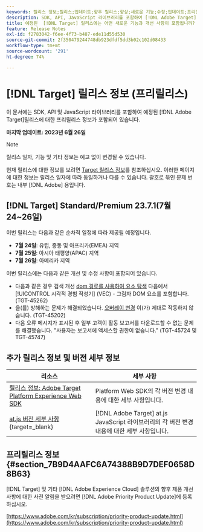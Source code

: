 ```yaml
---
keywords: 릴리스 정보;릴리스;업데이트;향후 릴리스;향상;새로운 기능;수정;업데이트;프리릴리스
description: SDK, API, JavaScript 라이브러리를 포함하여 [!DNL Adobe Target]의 예정된 릴리스에 포함된 새로운 기능 및 개선, 수정 사항에 대해 알아봅니다.
title: 예정된  [!DNL Target] 릴리스에는 어떤 새로운 기능과 개선 사항이 포함됩니까?
feature: Release Notes
exl-id: f2783042-f6ee-4f73-b487-ede11d55d530
source-git-commit: 2f350479244748db923dfdf5dd3b02c102d08433
workflow-type: tm+mt
source-wordcount: '291'
ht-degree: 74%

---
```


# [!DNL Target] 릴리스 정보 (프리릴리스)

이 문서에는 SDK, API 및 JavaScript 라이브러리를 포함하여 예정된 [!DNL Adobe Target]릴리스에 대한 프리릴리스 정보가 포함되어 있습니다.

**마지막 업데이트: 2023년 6월 26일**

>[!NOTE]
>
>릴리스 일자, 기능 및 기타 정보는 예고 없이 변경될 수 있습니다.
>
>현재 릴리스에 대한 정보를 보려면 [Target 릴리스 정보](release-notes.md)를 참조하십시오. 이러한 페이지에 대한 정보는 릴리스 일자에 따라 동일하거나 다를 수 있습니다. 괄호로 묶인 문제 번호는 내부 [!DNL Adobe] 용입니다.

## [!DNL Target] Standard/Premium 23.7.1(7월 24~26일)

이번 릴리스는 다음과 같은 순차적 일정에 따라 제공될 예정입니다.

* **7월 24일**: 유럽, 중동 및 아프리카(EMEA) 지역
* **7월 25일**: 아시아 태평양(APAC) 지역
* **7월 26일**: 아메리카 지역

이번 릴리스에는 다음과 같은 개선 및 수정 사항이 포함되어 있습니다.

* 다음과 같은 경우 검색 개선 [dom 경로를 사용하여 요소 탐색](/help/main/c-experiences/c-visual-experience-composer/viztarget-options.md#dom-path) 다음에서 [!UICONTROL 시각적 경험 작성기] (VEC) - 그림자 DOM 요소를 포함합니다. (TGT-45262)
* 을(를) 방해하는 문제가 해결되었습니다. [오버레이 변경](/help/main/c-experiences/c-visual-experience-composer/visual-experience-composer.md) 이(가) 제대로 작동하지 않습니다. (TGT-45202)
* 다음 오류 메시지가 표시된 후 일부 고객이 활동 보고서를 다운로드할 수 없는 문제를 해결했습니다. &quot;사용자는 보고서에 액세스할 권한이 없습니다.&quot; (TGT-45724 및 TGT-45747)


## 추가 릴리스 정보 및 버전 세부 정보

| 리소스 | 세부 사항 |
|--- |--- |
| [릴리스 정보: Adobe Target Platform Experience Web SDK](https://experienceleague.adobe.com/docs/experience-platform/edge/release-notes.html?lang=ko-KR) | Platform Web SDK의 각 버전 변경 내용에 대한 세부 사항입니다. |
| [at.js 버전 세부 사항](https://experienceleague.corp.adobe.com/docs/target-dev/developer/client-side/at-js-implementation/target-atjs-versions.html){target=_blank} | [!DNL Adobe Target] at.js JavaScript 라이브러리의 각 버전 변경 내용에 대한 세부 사항입니다. |

## 프리릴리스 정보 {#section_7B9D4AAFC6A74388B9D7DEF0658D8B63}

[!DNL Target] 및 기타 [!DNL Adobe Experience Cloud] 솔루션의 향후 제품 개선 사항에 대한 사전 알림을 받으려면 [!DNL Adobe Priority Product Update]에 등록하십시오.

[https://www.adobe.com/kr/subscription/priority-product-update.html](https://www.adobe.com/kr/subscription/priority-product-update.html)
